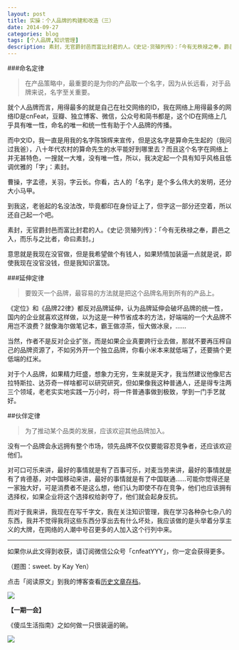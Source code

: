 ```yaml
---
layout: post
title: 实操：个人品牌的构建和改造（三）
date: 2014-09-27
categories: blog
tags: [个人品牌,知识管理]
description: 素封，无官爵封邑而富比封君的人。《史记·货殖列传》：「今有无秩禄之奉，爵邑之入，而乐与之比者，命曰素封。」。
---
```




###命名定律

>在产品策略中，最重要的是为你的产品取一个名字，因为从长远看，对于品牌来说，名字至关重要。

就个人品牌而言，用得最多的就是自己在社交网络的ID，我在网络上用得最多的网络ID是cnFeat，豆瓣、独立博客、微信，公众号和简书都是，这个ID在网络上几乎具有唯一性，命名的唯一和统一性有助于个人品牌的传播。

而中文ID，我一直是用我的名字陈锦辉来宣传，但是这名字是算命先生起的（我问过我爸），八十年代农村的算命先生的水平能好到哪里去？而且这个名字在网络上并无甚特色，一搜就一大堆，没有唯一性，所以，我决定起一个具有知乎风格且低调优雅的「字」：素封。

曹操，字孟德，关羽，字云长。你看，古人的「名字」是个多么伟大的发明，还分大小马甲。

到我这，老爸起的名没法改，毕竟都印在身份证上了，但字这一部分还空着，所以还自己起一个吧。

素封，无官爵封邑而富比封君的人。《史记·货殖列传》：「今有无秩禄之奉，爵邑之入，而乐与之比者，命曰素封。」

意思就是我现在没官做，但是我希望做个有钱人，如果矫情加装逼一点就是说，即使我现在没官没钱，但是我知识富饶。

###延伸定律

>要毁灭一个品牌，最容易的方法就是把这个品牌名用到所有的产品上。

《定位》和《品牌22律》都反对品牌延伸，认为品牌延伸会破坏品牌的统一性，国内的企业就喜欢这样做，以为这是一种节省成本的方法，好端端的一个大品牌不用岂不浪费？就像海尔做笔记本，霸王做凉茶，恒大做冰泉，……

当然，作者不是反对企业扩张，而是如果企业真要跨行业去做，那就不要再压榨自己的品牌资源了，不如另外开一个独立品牌，你看小米本来就低端了，还要搞个更低端的红米。

对于个人品牌，如果精力旺盛，想象力无穷，生来就是天才，我当然建议他像尼古拉特斯拉、达芬奇一样啥都可以研究研究，但如果像我这种普通人，还是得专注两三个领域，老老实实地实践一万小时，将一件普通事做到极致，学到一门手艺就好。

##伙伴定律

>为了推动某个品类的发展，应该欢迎其他品牌加入。

没有一个品牌会永远拥有整个市场，领先品牌不仅仅要能容忍竞争者，还应该欢迎他们。

对可口可乐来讲，最好的事情就是有了百事可乐，对麦当劳来讲，最好的事情就是有了肯德基，对中国移动来讲，最好的事情就是有了中国联通……可能你觉得还是一家独大好，可是消费者不是这么想，他们认为即使不存在竞争，他们也应该拥有选择权，如果企业将这个选择权给剥夺了，他们就会起身反抗。

而对于我来讲，我现在在写千字文，我在关注知识管理，我在学习各种杂七杂八的东西，我并不觉得我将这些东西分享出去有什么坏处，我应该做的是头举着分享主义的大牌，在网络的人潮中号召更多的人加入这个行列中来。


----

如果你从此文得到收获，请订阅微信公众号「cnfeatYYY」，你一定会获得更多。

（题图：sweet. by Kay Yen）

点击「阅读原文」到我的博客查看[历史文章存档](http://xiaoyan.work)。

![](http://cnfeat.qiniudn.com/signitrue-2014-09-24.jpg)

**【一期一会】**

《傻瓜生活指南》之如何做一只很装逼的碗。

![](http://cnfeat.qiniudn.com/gg_3.jpg)

























